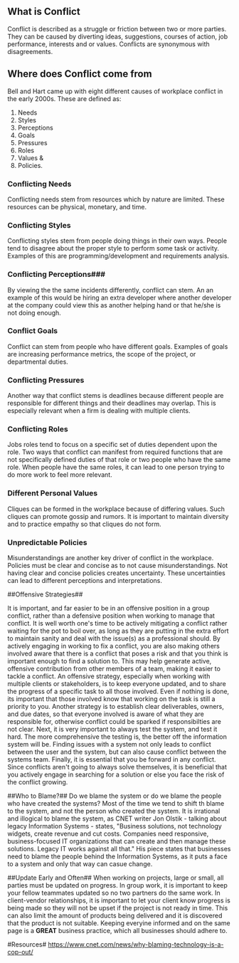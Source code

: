 ## What is Conflict ##
Conflict is described as a struggle or friction between two or more parties. They can be caused by diverting ideas, suggestions, courses of action, job performance, interests and or values. Conflicts are synonymous with disagreements. 

## Where does Conflict come from ##
Bell and Hart came up with eight different causes of workplace conflict in the early 2000s. These are defined as:
1. Needs
2. Styles
3. Perceptions
4. Goals
5. Pressures
6. Roles
7. Values
& 
8. Policies. 

### Conflicting Needs ###
Conflicting needs stem from resources which by nature are limited. These resources can be physical, monetary, and time. 

### Conflicting Styles ###
Conflicting styles stem from people doing things in their own ways. People tend to disagree about the proper style to perform some task or activity. Examples of this are programming/development and requirements analysis. 

### Conflicting Perceptions###
By viewing the the same incidents differently, conflict can stem. An an example of this would be hiring an extra developer where another developer at the company could view this as another helping hand or that he/she is not doing enough. 

### Conflict Goals ###
Conflict can stem from people who have different goals. Examples of goals are increasing performance metrics, the scope of the project, or departmental duties. 

### Conflicting Pressures 
Another way that conflict stems is deadlines because different people are responsible for different things and their deadlines may overlap. This is especially relevant when a firm is dealing with multiple clients. 

### Conflicting Roles ###
Jobs roles tend to focus on a specific set of duties dependent upon the role. Two ways that conflict can manifest from required functions that are not specifically defined duties of that role or two people who have the same role. When people have the same roles, it can lead to one person trying to do more work to feel more relevant. 

### Different Personal Values ###
Cliques can be formed in the workplace because of differing values. Such cliques can promote gossip and rumors. It is important to maintain diversity and to practice empathy so that cliques do not form. 

### Unpredictable Policies ###
Misunderstandings are another key driver of conflict in the workplace. Policies must be clear and concise as to not cause misunderstandings. Not having clear and concise policies creates uncertainty. These uncertainties can lead to different perceptions and interpretations. 

##Offensive Strategies##

It is important, and far easier to be in an offensive position in a group conflict, rather than a defensive position when working to manage that conflict. It is well worth one's time to be actively mitigating a conflict rather waiting for the pot to boil over, as long as they are putting in the extra effort to maintain sanity and deal with the issue(s) as a professional should. By actively engaging in working to fix a conflict, you are also making others involved aware that there is a conflict that poses a risk and that you think is important enough to find a solution to. This may help generate active, offensive contribution from other members of a team, making it easier to tackle a conflict. An offensive strategy, especially when working with multiple clients or stakeholders, is to keep everyone updated, and to share the progress of a specific task to all those involved. Even if nothing is done, its important that those involved know that working on the task is still a priority to you. Another strategy is to establish clear deliverables, owners, and due dates, so that everyone involved is aware of what they are responsible for, otherwise conflict could be sparked if responsibilties are not clear. Next, it is very important to always test the system, and test it  hard. The more comprehensive the testing is, the better off the information system will be. Finding issues with a system not only leads to conflict between the user and the system, but can also cause conflict between the systems team. Finally, it is essential that you be forward in any conflict. Since conflicts aren't going to always solve themselves, it is beneficial that you actively engage in searching for a solution or else you face the risk of the conflict growing. 

##Who to Blame?##
Do we blame the system or do we blame the people who have created the systems? Most of the time we tend to shift th blame to the system, and not the person who created the system. It is irrational and illogical to blame the system, as CNET writer Jon Olstik - talking about legacy Information Systems - states, "Business solutions, not technology widgets, create revenue and cut costs. Companies need responsive, business-focused IT organizations that can create and then manage these solutions. Legacy IT works against all that." His piece states that businesses need to blame the people behind the Information Systems, as it puts a face to a system and only that way can casue change. 

##Update Early and Often##
When working on projects, large or small, all parties must be updated on progress. In group work, it is important to keep your fellow teammates updated so no two partners do the same work. In client-vendor relationships, it is important to let your client know progress is being made so they will not be upset if the project is not ready in time. This can also limit the amount of products being delivered and it is discovered that the product is not suitable. Keeping everyine informed and on the same page is a <b>GREAT</b> business practice, which all businesses should adhere to.

#Resources#
https://www.cnet.com/news/why-blaming-technology-is-a-cop-out/
